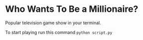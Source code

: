 # Who Wants To Be a Millionaire?

Popular television game show in your terminal.

To start playing run this command `python script.py`
